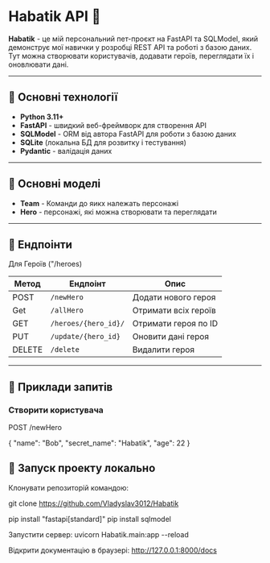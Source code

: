 # Habatik API 🚀

**Habatik** - це мій персональний пет-проєкт на FastAPI та SQLModel, який демонструє мої навички у розробці REST API та роботі з базою даних.  
Тут можна створювати користувачів, додавати героїв, переглядати їх і оновлювати дані.  

---

## 🔹 Основні технології

- **Python 3.11+**  
- **FastAPI** - швидкий веб-фреймворк для створення API  
- **SQLModel** - ORM від автора FastAPI для роботи з базою даних  
- **SQLite** (локальна БД для розвитку і тестування)  
- **Pydantic** - валідація даних  

---

## 🔹 Основні моделі

- **Team** - Команди до яикх належать персонажі  
- **Hero** - персонажі, які можна створювати та переглядати  

---

## 🔹 Ендпоінти
Для Героїв ("/heroes)

| Метод | Ендпоінт | Опис |
|-------|----------|-----|
| POST  | `/newHero` | Додати нового героя |
| Get  | `/allHero` | Отримати всіх героїв |
| GET   | `/heroes/{hero_id}/` | Отримати героя по ID |
| PUT   | `/update/{hero_id}` | Оновити дані героя |
| DELETE | `/delete` | Видалити героя |

---

## 🔹 Приклади запитів

### Створити користувача
POST /newHero

{
  "name": "Bob",
  "secret_name": "Habatik",
  "age": 22
}


## 🔹 Запуск проекту локально

Клонувати репозиторій командою:

git clone https://github.com/Vladyslav3012/Habatik

pip install "fastapi[standard]"
pip install sqlmodel

Запустити сервер:
uvicorn Habatik.main:app --reload

Відкрити документацію в браузері:
http://127.0.0.1:8000/docs



